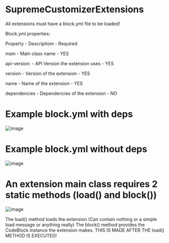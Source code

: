 # SupremeCustomizerExtensions

All extensions must have a block.yml file to be loaded!

Block.yml properties:

Property - Descriptiom - Required

main - Main class name - YES

api-version: - API Version the extension uses - YES

version - Version of the extension - YES

name - Name of the extension - YES

dependencies - Dependencies of the extension - NO

# Example block.yml with deps

![image](https://user-images.githubusercontent.com/68820364/167832690-a53d327b-117a-455f-a61a-f5118b7a8546.png)

# Example block.yml without deps

![image](https://user-images.githubusercontent.com/68820364/167832737-130d87da-ca5a-4c34-8f19-ba4ccd9bf709.png)

# An extension main class requires 2 static methods (load() and block()) 
![image](https://user-images.githubusercontent.com/68820364/167746626-24efd9f3-9be7-42f8-ae1d-4d2a0e874647.png)

The load() method loads the extension (Can contain nothing or a simple load message or anything really)
The block() method provides the CodeBlock instance the extension makes. THIS IS MADE AFTER THE load() METHOD IS EXECUTED!
